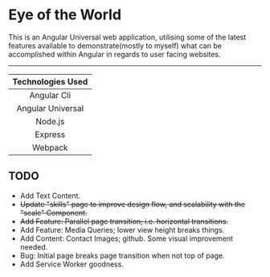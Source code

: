 # Eye of the World

This is an Angular Universal web application, utilising some of the latest features available to demonstrate(mostly to myself) what can be accomplished within Angular in regards to user facing websites.

---

| Technologies Used |
| :-----------------: |
| Angular Cli	      |
| Angular Universal |
| Node.js	          |
| Express	          |
| Webpack	          |

## TODO

- Add Text Content.
- ~~Update "skills" page to improve design flow, and scalability with the "scale" Component.~~
- ~~Add Feature: Parallel page transition; i.e. horizontal transitions.~~
- Add Feature: Media Queries; lower view height breaks things.
- Add Content: Contact Images; github. Some visual improvement needed.
- Bug: Initial page breaks page transition when not top of page.
- Add Service Worker goodness.